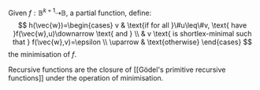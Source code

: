 Given $f:\mathbb{B}^{k+1}\dashrightarrow \mathbb{B}$, a partial function, define:
$$
h(\vec{w})=\begin{cases}
v  &  \text{if for all }\#u\leq\#v, \text{ have }f(\vec{w},u)\downarrow \text{ and } \\
 & v \text{ is shortlex-minimal such that } f(\vec{w},v)=\epsilon \\
\uparrow & \text{otherwise}  
\end{cases}
$$
the minimisation of $f$. 

Recursive functions are the closure of [[Gödel's primitive recursive functions]] under the operation of minimisation.
